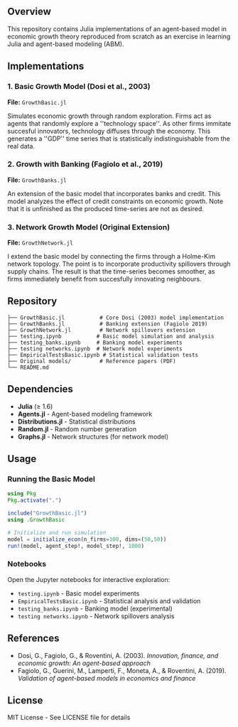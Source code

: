 ## Overview

This repository contains Julia implementations of an agent-based model in economic growth theory reproduced from scratch as an exercise in learning Julia and agent-based modeling (ABM).

## Implementations

### 1. Basic Growth Model (Dosi et al., 2003)
**File:** `GrowthBasic.jl`

Simulates economic growth through random exploration. Firms act as agents that randomly explore a ''technology space''. As other firms immitate succesful innovators, technology diffuses through the economy. This generates a ''GDP'' time series that is statistically indistinguishable from the real data.
### 2. Growth with Banking (Fagiolo et al., 2019) 
**File:** `GrowthBanks.jl`

An extension of the basic model that incorporates banks and credit. This model analyzes the effect of credit constraints on economic growth. Note that it is unfinished as the produced time-series are not as desired.


### 3. Network Growth Model (Original Extension)
**File:** `GrowthNetwork.jl`

I extend the basic model by connecting the firms through a Holme-Kim network topology. The point is to incorporate productivity spillovers through supply chains. The result is that the time-series becomes smoother, as firms immediately benefit from succesfully innovating neighbours.

## Repository 

```
├── GrowthBasic.jl           # Core Dosi (2003) model implementation
├── GrowthBanks.jl           # Banking extension (Fagiolo 2019)
├── GrowthNetwork.jl         # Network spillovers extension
├── testing.ipynb           # Basic model simulation and analysis
├── testing_banks.ipynb     # Banking model experiments
├── testing networks.ipynb  # Network model experiments  
├── EmpiricalTestsBasic.ipynb # Statistical validation tests
├── Original models/         # Reference papers (PDF)
└── README.md
```

## Dependencies

- **Julia** (≥ 1.6)
- **Agents.jl** - Agent-based modeling framework
- **Distributions.jl** - Statistical distributions
- **Random.jl** - Random number generation
- **Graphs.jl** - Network structures (for network model)

## Usage

### Running the Basic Model

```julia
using Pkg
Pkg.activate(".")

include("GrowthBasic.jl")
using .GrowthBasic

# Initialize and run simulation
model = initialize_econ(n_firms=100, dims=(50,50))
run!(model, agent_step!, model_step!, 1000)
```

### Notebooks

Open the Jupyter notebooks for interactive exploration:
- `testing.ipynb` - Basic model experiments
- `EmpiricalTestsBasic.ipynb` - Statistical analysis and validation
- `testing_banks.ipynb` - Banking model (experimental)
- `testing networks.ipynb` - Network spillovers analysis


## References

- Dosi, G., Fagiolo, G., & Roventini, A. (2003). *Innovation, finance, and economic growth: An agent-based approach*
- Fagiolo, G., Guerini, M., Lamperti, F., Moneta, A., & Roventini, A. (2019). *Validation of agent-based models in economics and finance*


## License

MIT License - See LICENSE file for details
